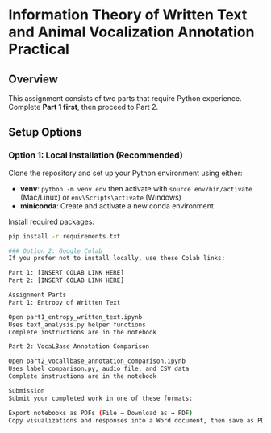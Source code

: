 # Information Theory of Written Text and Animal Vocalization Annotation Practical

## Overview
This assignment consists of two parts that require Python experience. Complete **Part 1 first**, then proceed to Part 2.

## Setup Options

### Option 1: Local Installation (Recommended)
Clone the repository and set up your Python environment using either:
- **venv**: `python -m venv env` then activate with `source env/bin/activate` (Mac/Linux) or `env\Scripts\activate` (Windows)
- **miniconda**: Create and activate a new conda environment

Install required packages:
```bash
pip install -r requirements.txt

### Option 2: Google Colab
If you prefer not to install locally, use these Colab links:

Part 1: [INSERT COLAB LINK HERE]
Part 2: [INSERT COLAB LINK HERE]

Assignment Parts
Part 1: Entropy of Written Text

Open part1_entropy_written_text.ipynb
Uses text_analysis.py helper functions
Complete instructions are in the notebook

Part 2: VocaLBase Annotation Comparison

Open part2_vocallbase_annotation_comparison.ipynb
Uses label_comparison.py, audio file, and CSV data
Complete instructions are in the notebook

Submission
Submit your completed work in one of these formats:

Export notebooks as PDFs (File → Download as → PDF) 
Copy visualizations and responses into a Word document, then save as PDF